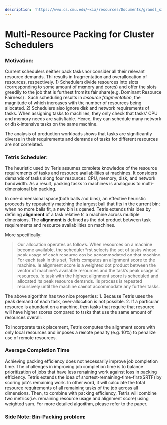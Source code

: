 ```yaml
---
description: 'https://www.cs.cmu.edu/~xia/resources/Documents/grandl_sigcomm14.pdf'
---
```


# Multi-Resource Packing for Cluster Schedulers

### Motivation:

Current schedulers neither pack tasks nor consider all their relevant resource demands. Thi results in fragmentation and overallocation of resources, respectively. 1\) Schedulers divide resources into slots \(corresponding to some amount of memory and cores\) and offer the slots greedily to the job that is furthest from its fair share\(e.g. Dominant Resource Fairness\) . Such scheduling results in _resource fragmentation_, the magnitude of which increases with the number of resources being allocated. 2\) Schedulers also ignore disk and network requirements of tasks. When assigning tasks to machines, they only check that tasks’ CPU and memory needs are satisfiable. Hence, they can schedule many network or disk-intensive tasks on the same machine.

The analysis of production workloads shows that tasks are significantly diverse in their requirements and demands of tasks for different resources are not correlated. 

### Tetris Scheduler:

The heuristic used by Teris assumes complete knowledge of the resource requirements of tasks and resource availabilities at machines. It considers demands of tasks along four resources: CPU, memory, disk, and network bandwidth. As a result, packing tasks to machines is analogous to multi-dimensional bin packing.

In one-dimensional space\(both balls and bins\), an effective heuristic proceeds by repeatedly matching the largest ball that fits in the current bin; when no more balls fit, a new bin is opened. Tetris extends this idea by defining **alignment** of a task relative to a machine across multiple dimensions. The **alignment** is defined as the dot product between task requirements and resource availabilities on machines. 

More specifically: 

> Our allocation operates as follows. When resources on a machine become available, the scheduler \*rst selects the set of tasks whose peak usage of each resource can be accommodated on that machine. For each task in this set, Tetris computes an alignment score to the machine. !e alignment score is a weighted dot product between the vector of machine’s available resources and the task’s peak usage of resources. !e task with the highest alignment score is scheduled and allocated its peak resource demands. !is process is repeated recursively until the machine cannot accommodate any further tasks.

The above algorithm has two nice properties: 1. Because Tetris uses the peak demand of each task, over-allocation is not possible. 2. If a particular resource is abundant on a machine, then tasks that require that resource will have higher scores compared to tasks that use the same amount of resources overall. 

To incorporate task placement, Tetris computes the alignment score with only local resources and imposes a remote penalty \(e.g. 10%\) to penalize use of remote resources. 

### Average Completion Time

Achieving packing efficiency does not necessarily improve job completion time. The challenges in improving job completion time is to balance prioritization of jobs that have less remaining work against loss in packing efficiency. Tetris extends the idea of shortest-remaining-time-first\(SRTF\) by scoring job's remaining work. In other word, it will calculate the total resource requirements of all remaining tasks of the job across all dimensions. Then, to combine with packing efficiency, Tetris will combine two metrics\(i.e. remaining resource usage and alignment score\) using weighted sum. For more detailed algorithm, please refer to the paper. 



### Side Note: Bin-Packing problem:





